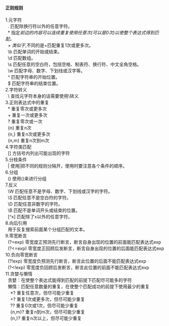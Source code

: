 #### 正则规则
1.元字符    
&nbsp;&nbsp;.  匹配除换行符以外的任意字符。    
&nbsp;&nbsp;*  指定*前边的内容可以连续重复使用任意次(可以是0次)以使整个表达式得到匹配。    
&nbsp;&nbsp;+  类似于*,不同的是+匹配重复1次或更多次。    
&nbsp;&nbsp;\b 匹配单词的开始或结束。    
&nbsp;&nbsp;\d 匹配数组。    
&nbsp;&nbsp;\s 匹配任意的空白符，包括空格、制表符、换行符、中文全角空格。    
&nbsp;&nbsp;\w 匹配字母、数字、下划线或汉字等。    
&nbsp;&nbsp;^  匹配字符串的开始位置。    
&nbsp;&nbsp;$  匹配字符串的结束位置。    
2.字符转义    
&nbsp;&nbsp;\  查找元字符本身的话需要使用\转义    
3.正则表达式中的重复    
&nbsp;&nbsp;*  重复零次或更多次    
&nbsp;&nbsp;+  重复一次或更多次    
&nbsp;&nbsp;?  重复零次或一次    
&nbsp;&nbsp;{n} 重复n次    
&nbsp;&nbsp;{n,} 重复n次或更多次    
&nbsp;&nbsp;{n,m} 重复n次到m次     
4.字符类匹配    
&nbsp;&nbsp;[] 方括号内列出可能出现的字符    
5.分枝条件    
&nbsp;&nbsp;|  使用|把不同的规则分隔开，使用时要注意各个条件的顺序。    
6.分组    
&nbsp;&nbsp;() 使用()来进行分组    
7.反义    
&nbsp;&nbsp;\W 匹配任意不是字母、数字、下划线或汉字的字符。    
&nbsp;&nbsp;\S 匹配任意不是空白符的字符。    
&nbsp;&nbsp;\D 匹配任意非数字的字符。    
&nbsp;&nbsp;\B 匹配不是单词开头或结束的位置。    
&nbsp;&nbsp;[^x] 匹配除了x以外的任意字符。    
8.向后引用    
&nbsp;&nbsp;用于反复搜索前面某个分组匹配的文本。    
9.零宽断言    
&nbsp;&nbsp;(?=exp) 零宽度正预测先行断言，断言自身出现的位置的前面能匹配表达式exp    
&nbsp;&nbsp;(?<=exp) 零宽度正回顾后发断言，断言自身出现的位置的后面能匹配表达式exp        
10.负向零宽断言    
&nbsp;&nbsp;(?!exp) 零宽度负预测先行断言，断言此位置的后面不能匹配表达式exp    
&nbsp;&nbsp;(?<!exp) 零宽度负回顾后发断言，断言此位置的前面不能匹配表达式exp        
11.贪婪与懒惰    
&nbsp;&nbsp;贪婪：在使整个表达式能得到匹配的前提下匹配尽可能多的字符    
&nbsp;&nbsp;懒惰：匹配任意数量的重复，在使整个匹配成功的前提下使用最少的重复    
&nbsp;&nbsp;&nbsp;&nbsp;*?	重复任意次，但尽可能少重复    
&nbsp;&nbsp;&nbsp;&nbsp;+?	重复1次或更多次，但尽可能少重复     
&nbsp;&nbsp;&nbsp;&nbsp;??	重复0次或1次，但尽可能少重复     
&nbsp;&nbsp;&nbsp;&nbsp;{n,m}?	重复n到m次，但尽可能少重复    
&nbsp;&nbsp;&nbsp;&nbsp;{n,}?	重复n次以上，但尽可能少重复 
